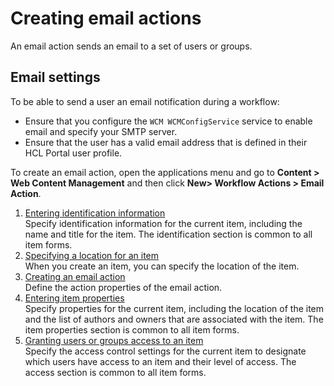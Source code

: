 # Creating email actions


An email action sends an email to a set of users or groups.

## Email settings

To be able to send a user an email notification during a workflow:

-   Ensure that you configure the `WCM WCMConfigService` service to enable email and specify your SMTP server.
-   Ensure that the user has a valid email address that is defined in their HCL Portal user profile.

To create an email action, open the applications menu and go to **Content > Web Content Management** and then click **New> Workflow Actions > Email Action**.


1.  [Entering identification information](../wcm_dev_items_id.md)  
Specify identification information for the current item, including the name and title for the item. The identification section is common to all item forms.
2.  [Specifying a location for an item](../wcm_dev_items_location.md)  
When you create an item, you can specify the location of the item.
3. [Creating an email action](wcm_dev_workflows_creating_action_email_props.md)  
Define the action properties of the email action.
4.  [Entering item properties](../wcm_dev_items_props.md)  
Specify properties for the current item, including the location of the item and the list of authors and owners that are associated with the item. The item properties section is common to all item forms.
5.  [Granting users or groups access to an item](../wcm_dev_items_access.md)  
Specify the access control settings for the current item to designate which users have access to an item and their level of access. The access section is common to all item forms.

